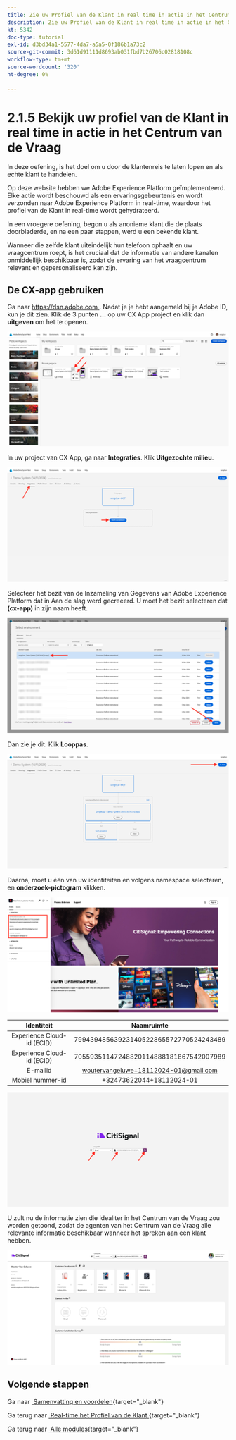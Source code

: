 ```yaml
---
title: Zie uw Profiel van de Klant in real time in actie in het Centrum van de Vraag
description: Zie uw Profiel van de Klant in real time in actie in het Centrum van de Vraag
kt: 5342
doc-type: tutorial
exl-id: d3bd34a1-5577-4da7-a5a5-0f186b1a73c2
source-git-commit: 3d61d91111d8693ab031fbd7b26706c02818108c
workflow-type: tm+mt
source-wordcount: '320'
ht-degree: 0%

---
```


# 2.1.5 Bekijk uw profiel van de Klant in real time in actie in het Centrum van de Vraag

In deze oefening, is het doel om u door de klantenreis te laten lopen en als echte klant te handelen.

Op deze website hebben we Adobe Experience Platform geïmplementeerd. Elke actie wordt beschouwd als een ervaringsgebeurtenis en wordt verzonden naar Adobe Experience Platform in real-time, waardoor het profiel van de Klant in real-time wordt gehydrateerd.

In een vroegere oefening, begon u als anonieme klant die de plaats doorbladerde, en na een paar stappen, werd u een bekende klant.

Wanneer die zelfde klant uiteindelijk hun telefoon ophaalt en uw vraagcentrum roept, is het cruciaal dat de informatie van andere kanalen onmiddellijk beschikbaar is, zodat de ervaring van het vraagcentrum relevant en gepersonaliseerd kan zijn.

## De CX-app gebruiken

Ga naar [&#x200B; https://dsn.adobe.com &#x200B;](https://dsn.adobe.com). Nadat je je hebt aangemeld bij je Adobe ID, kun je dit zien. Klik de 3 punten **...** op uw CX App project en klik dan **uitgeven** om het te openen.

![&#x200B; Demo &#x200B;](./images/cxapp3.png)

In uw project van CX App, ga naar **Integraties**. Klik **Uitgezochte milieu**.

![&#x200B; Demo &#x200B;](./images/cxapp3a.png)

Selecteer het bezit van de Inzameling van Gegevens van Adobe Experience Platform dat in Aan de slag werd gecreeerd. U moet het bezit selecteren dat **(cx-app)** in zijn naam heeft.

![&#x200B; Demo &#x200B;](./images/cxapp4.png)

Dan zie je dit. Klik **Looppas**.

![&#x200B; Demo &#x200B;](./images/cxapp4a.png)

Daarna, moet u één van uw identiteiten en volgens namespace selecteren, en **onderzoek-pictogram** klikken.

![&#x200B; Profiel van de Klant &#x200B;](./images/identities.png)

| Identiteit | Naamruimte |
|:-------------:| :---------------:|
| Experience Cloud-id (ECID) | 79943948563923140522865572770524243489 |
| Experience Cloud-id (ECID) | 70559351147248820114888181867542007989 |
| E-mailid | woutervangeluwe+18112024-01@gmail.com |
| Mobiel nummer-id | +32473622044+18112024-01 |

![&#x200B; Demo &#x200B;](./images/19.png)

U zult nu de informatie zien die idealiter in het Centrum van de Vraag zou worden getoond, zodat de agenten van het Centrum van de Vraag alle relevante informatie beschikbaar wanneer het spreken aan een klant hebben.

![&#x200B; Demo &#x200B;](./images/20.png)

## Volgende stappen

Ga naar [&#x200B; Samenvatting en voordelen &#x200B;](./summary.md){target="_blank"}

Ga terug naar [&#x200B; Real-time het Profiel van de Klant &#x200B;](./real-time-customer-profile.md){target="_blank"}

Ga terug naar [&#x200B; Alle modules &#x200B;](./../../../../overview.md){target="_blank"}
